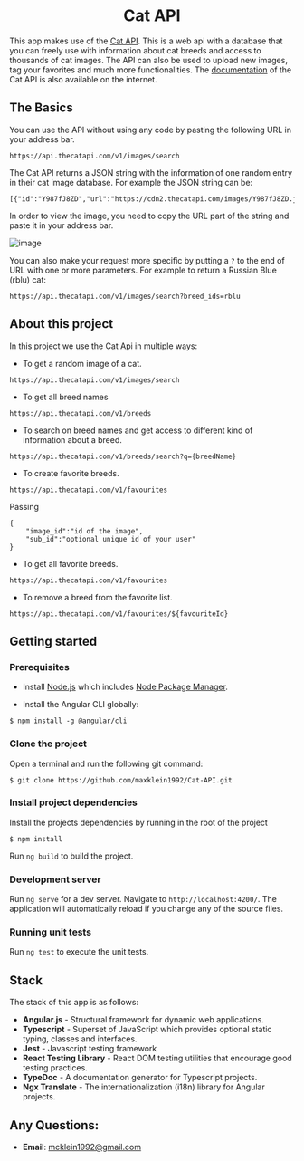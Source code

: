 <h1 align="center">Cat API</h1>

This app makes use of the [Cat API](https://thecatapi.com/). This is a web api with a database that you can freely use with information about cat breeds and access to thousands of cat images. The API can also be used to upload new images, tag your favorites and much more functionalities. The [documentation](https://docs.thecatapi.com/) of the Cat API is also available on the internet.

## The Basics

You can use the API without using any code by pasting the following URL in your address bar.

```
https://api.thecatapi.com/v1/images/search
```

The Cat API returns a JSON string with the information of one random entry in their cat image database. For example the JSON string can be:

```
[{"id":"Y987fJ8ZD","url":"https://cdn2.thecatapi.com/images/Y987fJ8ZD.jpg","width":474,"height":632}]
```

In order to view the image, you need to copy the URL part of the string and paste it in your address bar.

![image](https://user-images.githubusercontent.com/19752148/186999757-ed258842-f8ed-46a5-9e21-1018c1a71367.png)

You can also make your request more specific by putting a `?` to the end of URL with one or more parameters. For example to return a Russian Blue (rblu) cat:

```
https://api.thecatapi.com/v1/images/search?breed_ids=rblu
```

## About this project

In this project we use the Cat Api in multiple ways:

- To get a random image of a cat.
```
https://api.thecatapi.com/v1/images/search
```
- To get all breed names
```
https://api.thecatapi.com/v1/breeds
```
- To search on breed names and get access to different kind of information about a breed.
```
https://api.thecatapi.com/v1/breeds/search?q={breedName}
```
- To create favorite breeds.
```
https://api.thecatapi.com/v1/favourites
```
Passing
```
{
    "image_id":"id of the image",
    "sub_id":"optional unique id of your user"
}
```
- To get all favorite breeds.
```
https://api.thecatapi.com/v1/favourites
```
- To remove a breed from the favorite list.
```
https://api.thecatapi.com/v1/favourites/${favouriteId}
```

## Getting started

### Prerequisites

- Install [Node.js](https://nodejs.org/en/) which includes [Node Package Manager](https://www.npmjs.com/get-npm).

- Install the Angular CLI globally:

```
$ npm install -g @angular/cli
```

### Clone the project

Open a terminal and run the following git command:

```
$ git clone https://github.com/maxklein1992/Cat-API.git
```

### Install project dependencies

Install the projects dependencies by running in the root of the project

```
$ npm install
```

Run `ng build` to build the project.

### Development server

Run `ng serve` for a dev server. Navigate to `http://localhost:4200/`. The application will automatically reload if you change any of the source files.

### Running unit tests

Run `ng test` to execute the unit tests.

## Stack

The stack of this app is as follows:

- **Angular.js** - Structural framework for dynamic web applications.
- **Typescript** - Superset of JavaScript which provides optional static typing, classes and interfaces.
- **Jest** - Javascript testing framework
- **React Testing Library** - React DOM testing utilities that encourage good testing practices.
- **TypeDoc** - A documentation generator for Typescript projects.
- **Ngx Translate** - The internationalization (i18n) library for Angular projects.

## Any Questions:

- **Email**: mcklein1992@gmail.com
